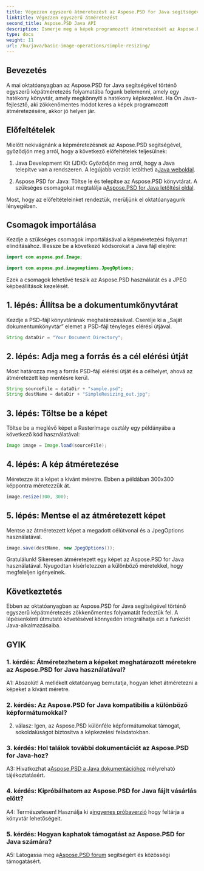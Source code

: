 ```yaml
---
title: Végezzen egyszerű átméretezést az Aspose.PSD for Java segítségével
linktitle: Végezzen egyszerű átméretezést
second_title: Aspose.PSD Java API
description: Ismerje meg a képek programozott átméretezését az Aspose.PSD for Java segítségével. Kövesse lépésről lépésre útmutatónkat a hatékony képkezelés érdekében.
type: docs
weight: 11
url: /hu/java/basic-image-operations/simple-resizing/
---
```

## Bevezetés

A mai oktatóanyagban az Aspose.PSD for Java segítségével történő egyszerű képátméretezés folyamatába fogunk belemenni, amely egy hatékony könyvtár, amely megkönnyíti a hatékony képkezelést. Ha Ön Java-fejlesztő, aki zökkenőmentes módot keres a képek programozott átméretezésére, akkor jó helyen jár.

## Előfeltételek

Mielőtt nekivágnánk a képméretezésnek az Aspose.PSD segítségével, győződjön meg arról, hogy a következő előfeltételek teljesülnek:

1. Java Development Kit (JDK): Győződjön meg arról, hogy a Java telepítve van a rendszeren. A legújabb verziót letöltheti a[Java weboldal](https://www.oracle.com/java/).

2.  Aspose.PSD for Java: Töltse le és telepítse az Aspose.PSD könyvtárat. A szükséges csomagokat megtalálja a[Aspose.PSD for Java letöltési oldal](https://releases.aspose.com/psd/java/).

Most, hogy az előfeltételeinket rendeztük, merüljünk el oktatóanyagunk lényegében.

## Csomagok importálása

Kezdje a szükséges csomagok importálásával a képméretezési folyamat elindításához. Illessze be a következő kódsorokat a Java fájl elejére:

```java
import com.aspose.psd.Image;

import com.aspose.psd.imageoptions.JpegOptions;
```

Ezek a csomagok lehetővé teszik az Aspose.PSD használatát és a JPEG képbeállítások kezelését.

## 1. lépés: Állítsa be a dokumentumkönyvtárat

Kezdje a PSD-fájl könyvtárának meghatározásával. Cserélje ki a „Saját dokumentumkönyvtár” elemet a PSD-fájl tényleges elérési útjával.

```java
String dataDir = "Your Document Directory";
```

## 2. lépés: Adja meg a forrás és a cél elérési útját

Most határozza meg a forrás PSD-fájl elérési útját és a célhelyet, ahová az átméretezett kép mentésre kerül.

```java
String sourceFile = dataDir + "sample.psd";
String destName = dataDir + "SimpleResizing_out.jpg";
```

## 3. lépés: Töltse be a képet

Töltse be a meglévő képet a RasterImage osztály egy példányába a következő kód használatával:

```java
Image image = Image.load(sourceFile);
```

## 4. lépés: A kép átméretezése

Méretezze át a képet a kívánt méretre. Ebben a példában 300x300 képpontra méretezzük át.

```java
image.resize(300, 300);
```

## 5. lépés: Mentse el az átméretezett képet

Mentse az átméretezett képet a megadott célútvonal és a JpegOptions használatával.

```java
image.save(destName, new JpegOptions());
```

Gratulálunk! Sikeresen átméretezett egy képet az Aspose.PSD for Java használatával. Nyugodtan kísérletezzen a különböző méretekkel, hogy megfeleljen igényeinek.

## Következtetés

Ebben az oktatóanyagban az Aspose.PSD for Java segítségével történő egyszerű képátméretezés zökkenőmentes folyamatát fedeztük fel. A lépésenkénti útmutató követésével könnyedén integrálhatja ezt a funkciót Java-alkalmazásaiba.

## GYIK

### 1. kérdés: Átméretezhetem a képeket meghatározott méretekre az Aspose.PSD for Java használatával?

A1: Abszolút! A mellékelt oktatóanyag bemutatja, hogyan lehet átméretezni a képeket a kívánt méretre.

### 2. kérdés: Az Aspose.PSD for Java kompatibilis a különböző képformátumokkal?

2. válasz: Igen, az Aspose.PSD különféle képformátumokat támogat, sokoldalúságot biztosítva a képkezelési feladatokban.

### 3. kérdés: Hol találok további dokumentációt az Aspose.PSD for Java-hoz?

 A3: Hivatkozhat a[Aspose.PSD a Java dokumentációhoz](https://reference.aspose.com/psd/java/) mélyreható tájékoztatásért.

### 4. kérdés: Kipróbálhatom az Aspose.PSD for Java fájlt vásárlás előtt?

 A4: Természetesen! Használja ki a[ingyenes próbaverzió](https://releases.aspose.com/) hogy feltárja a könyvtár lehetőségeit.

### 5. kérdés: Hogyan kaphatok támogatást az Aspose.PSD for Java számára?

 A5: Látogassa meg a[Aspose.PSD fórum](https://forum.aspose.com/c/psd/34) segítségért és közösségi támogatásért.